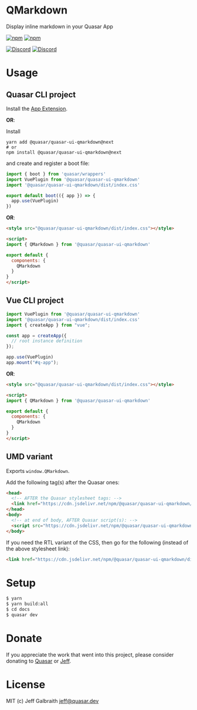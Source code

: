 # QMarkdown

Display inline markdown in your Quasar App

[![npm](https://img.shields.io/npm/v/@quasar/quasar-ui-qmarkdown.svg?label=@quasar/quasar-ui-qmarkdown)](https://www.npmjs.com/package/@quasar/quasar-ui-qmarkdown)
[![npm](https://img.shields.io/npm/dt/@quasar/quasar-ui-qmarkdown.svg)](https://www.npmjs.com/package/@quasar/quasar-ui-qmarkdown)

[![Discord](https://img.shields.io/badge/discord-join%20server-738ADB?style=for-the-badge&logo=discord&logoColor=738ADB)](https://chat.quasar.dev)
[![Discord](https://img.shields.io/badge/follow-@jgalbraith64-1DA1F2?style=for-the-badge&logo=twitter&logoColor=1DA1F2)](https://twitter.com/jgalbraith64)

# Usage

## Quasar CLI project

Install the [App Extension](../app-extension).

**OR**:

Install

```
yarn add @quasar/quasar-ui-qmarkdown@next
# or
npm install @quasar/quasar-ui-qmarkdown@next
```

and create and register a boot file:

```js
import { boot } from 'quasar/wrappers'
import VuePlugin from '@quasar/quasar-ui-qmarkdown'
import '@quasar/quasar-ui-qmarkdown/dist/index.css'

export default boot(({ app }) => {
  app.use(VuePlugin)
})
```

**OR**:

```html
<style src="@quasar/quasar-ui-qmarkdown/dist/index.css"></style>

<script>
import { QMarkdown } from '@quasar/quasar-ui-qmarkdown'

export default {
  components: {
    QMarkdown
  }
}
</script>
```

## Vue CLI project

```js
import VuePlugin from '@quasar/quasar-ui-qmarkdown'
import '@quasar/quasar-ui-qmarkdown/dist/index.css'
import { createApp } from "vue";

const app = createApp({
  // root instance definition
});

app.use(VuePlugin)
app.mount("#q-app");
```

**OR**:

```html
<style src="@quasar/quasar-ui-qmarkdown/dist/index.css"></style>

<script>
import { QMarkdown } from '@quasar/quasar-ui-qmarkdown'

export default {
  components: {
    QMarkdown
  }
}
</script>
```

## UMD variant

Exports `window.QMarkdown`.

Add the following tag(s) after the Quasar ones:

```html
<head>
  <!-- AFTER the Quasar stylesheet tags: -->
  <link href="https://cdn.jsdelivr.net/npm/@quasar/quasar-ui-qmarkdown/dist/index.min.css" rel="stylesheet" type="text/css">
</head>
<body>
  <!-- at end of body, AFTER Quasar script(s): -->
  <script src="https://cdn.jsdelivr.net/npm/@quasar/quasar-ui-qmarkdown/dist/index.umd.min.js"></script>
</body>
```
If you need the RTL variant of the CSS, then go for the following (instead of the above stylesheet link):
```html
<link href="https://cdn.jsdelivr.net/npm/@quasar/quasar-ui-qmarkdown/dist/index.rtl.min.css" rel="stylesheet" type="text/css">
```

# Setup
```bash
$ yarn
$ yarn build:all
$ cd docs
$ quasar dev
```

# Donate
If you appreciate the work that went into this project, please consider donating to [Quasar](https://donate.quasar.dev) or [Jeff](https://github.com/sponsors/hawkeye64).

# License
MIT (c) Jeff Galbraith <jeff@quasar.dev>
